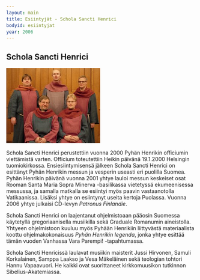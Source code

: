 ```yaml
---
layout: main
title: Esiintyjät - Schola Sancti Henrici
bodyid: esiintyjat
year: 2006
---
```

## Schola Sancti Henrici


![Schola Sancti Henrici](schola-sancti-henrici.jpg)


Schola Sancti Henrici perustettiin vuonna 2000 Pyhän Henrikin
officiumin viettämistä varten. Officium toteutettiin Heikin päivänä
19.1.2000 Helsingin tuomiokirkossa. Ensiesiintymisensä jälkeen Schola
Sancti Henrici on esittänyt Pyhän Henrikin messun ja vesperin useasti
eri puolilla Suomea. Pyhän Henrikin päivänä vuonna 2001 yhtye lauloi
messun keskeiset osat Rooman Santa Maria Sopra Minerva -basilikassa
vietetyssä ekumeenisessa messussa, ja samalla matkalla se esiintyi
myös paavin vastaanotolla Vatikaanissa. Lisäksi yhtye on esiintynyt
useita kertoja Puolassa. Vuonna 2006 yhtye julkaisi CD-levyn 
*Patronus Finlandie*.

Schola Sancti Henrici on laajentanut ohjelmistoaan pääosin Suomessa
käytetyllä gregoriaanisella musiikilla sekä Graduale Romanumin
aineistolla. Yhtyeen ohjelmistoon kuuluu myös Pyhään Henrikiin
liittyvästä materiaalista koottu ohjelmakokonaisuus *Pyhän Henrikin
legenda*, jonka yhtye esittää tämän vuoden Vanhassa Vara Parempi!
-tapahtumassa. 

Schola Sancti Henricissä laulavat musiikin maisterit Jussi Hirvonen,
Samuli Korkalainen, Samppa Laakso ja Vesa Mäkeläinen sekä teologian
tohtori Hannu Vapaavuori. He kaikki ovat suorittaneet kirkkomuusikon
tutkinnon Sibelius-Akatemiassa.

